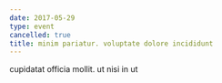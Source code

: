 ```yaml
---
date: 2017-05-29
type: event
cancelled: true
title: minim pariatur. voluptate dolore incididunt
---
```

cupidatat officia mollit. ut nisi in ut